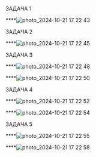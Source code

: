 ЗАДАЧА 1

****![photo_2024-10-21 17 22 43](https://github.com/user-attachments/assets/ebe83654-3c28-492e-81fe-5300d1c79bb9)


ЗАДАЧА 2

****![photo_2024-10-21 17 22 45](https://github.com/user-attachments/assets/44c2ac68-cbff-4ffb-84fa-ce6c7ae6e9c6)


ЗАДАЧА 3

****![photo_2024-10-21 17 22 48](https://github.com/user-attachments/assets/2f919065-6f19-4dfb-9944-b14636a71c1e)

****![photo_2024-10-21 17 22 50](https://github.com/user-attachments/assets/4b87e730-771c-444e-8704-9806b96a1974)



ЗАДАЧА 4

****![photo_2024-10-21 17 22 52](https://github.com/user-attachments/assets/ba0911b0-18f5-4318-8cca-100e8743f534)


****![photo_2024-10-21 17 22 54](https://github.com/user-attachments/assets/2b14e984-ec91-4941-9331-90743f2c9c20)


ЗАДАЧА 5

****![photo_2024-10-21 17 22 55](https://github.com/user-attachments/assets/39cc087e-67a0-4ae4-ba4f-13c8f1fb6aa1)


****![photo_2024-10-21 17 22 58](https://github.com/user-attachments/assets/3c904d8d-f11b-4537-8ca4-7c4ae0ecae0f)
